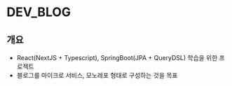 # DEV_BLOG

## 개요

- React(NextJS + Typescript), SpringBoot(JPA + QueryDSL) 학습을 위한 프로젝트
- 블로그를 마이크로 서비스, 모노레포 형태로 구성하는 것을 목표

